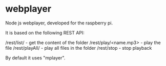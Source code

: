 webplayer
=========

Node js webplayer, developed for the raspberry pi.

It is based on the following REST API:

/rest/list/<folder name> - get the content of the folder
/rest/play/<name.mp3>    - play the file
/rest/playAll/<folder>   - play all files in the folder
/rest/stop               - stop playback

By default it uses "mplayer".
